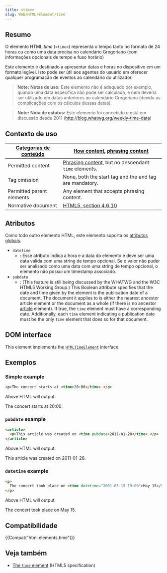```yaml
---
title: <time>
slug: Web/HTML/Element/time
---
```


## Resumo

O elemento HTML _time_ (`<time>`) representa o tempo tanto no formato de 24 horas ou como uma data precisa no calendário Gregoriano (com informações opcionais de tempo e fuso horário)

Este elemento é destinado a apresentar datas e horas no dispositivo em um formato legível. Isto pode ser útil aos agentes do usuário em oferecer qualquer programação de eventos ao calendário do utilizador.

> **Note:** **Notas de uso:** Este elemento não é adequado por exemplo, quando uma data específica não pode ser calculada, e nem deveria ser utilizado em datas anteriores ao calendário Gregoriano (devido as complicações com os cálculos dessas datas).

> **Note:** **Nota de estatus:** Este elemento foi concebido e está em discussão desde 2011 (<http://blog.whatwg.org/weekly-time-data>)

## Contexto de uso

| [Categorias de conteúdo](/pt-BR/docs/HTML/Content_categories) | [flow content](/pt-BR/docs/HTML/Content_categories#Flow_content), [phrasing content](/pt-BR/docs/HTML/Content_categories#Phrasing_content) |
| ------------------------------------------------------------- | ------------------------------------------------------------------------------------------------------------------------------------------ |
| Permitted content                                             | [Phrasing content](/pt-BR/docs/HTML/Content_categories#Phrasing_content), but no descendant `time` elements.                               |
| Tag omission                                                  | None, both the start tag and the end tag are mandatory.                                                                                    |
| Permitted parent elements                                     | Any element that accepts phrasing content.                                                                                                 |
| Normative document                                            | [HTML5, section 4.6.10](http://www.whatwg.org/specs/web-apps/current-work/multipage/text-level-semantics.html#the-time-element)            |

## Atributos

Como todo outro elemento HTML, este elemento suporta os [atributos globais](/pt-BR/docs/HTML/Global_attributes).

- `datetime`
  - : Esse atributo indica a hora e a data do elemento e deve ser uma data válida com uma string de tempo opcional. Se o valor não puder ser analisado como uma data com uma string de tempo opcional, o elemento não possui um timestamp associado.
- `pubdate`
  - : (This feature is still being discussed by the WHATWG and the W3C HTML5 Working Group.) This Boolean attribute specifies that the date and time given by the element is the publication date of a document. The document it applies to is either the nearest ancestor article element or the document as a whole (if there is no ancestor [article](/pt-BR/docs/HTML/Element/article) element). If true, the `time` element must have a corresponding date. Additionally, each `time` element indicating a publication date must be the only `time` element that does so for that document.

## DOM interface

This element implements the [`HTMLTimeElement`](/pt-BR/docs/DOM/HTMLTimeElement) interface.

## Exemplos

### Simple example

```html
<p>The concert starts at <time>20:00</time>.</p>
```

Above HTML will output:

The concert starts at 20:00.

### `pubdate` example

```html
<article>
  <p>This article was created on <time pubdate>2011-01-28</time>.</p>
</article>
```

Above HTML will output:

This article was created on 2011-01-28.

### `datetime` example

```html
<p>
  The concert took place on <time datetime="2001-05-15 19:00">May 15</time>.
</p>
```

Above HTML will output:

The concert took place on May 15.

## Compatibilidade

{{Compat("html.elements.time")}}

## Veja também

- [The `time` element](http://www.whatwg.org/specs/web-apps/current-work/#the-time-element) (HTML5 specification)
